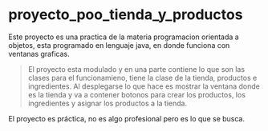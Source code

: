 # proyecto_poo_tienda_y_productos

Este proyecto es una practica de la materia programacion orientada a objetos, esta programado en lenguaje java, en donde funciona con ventanas graficas.

>El proyecto esta modulado y en una parte contiene lo que son las clases para el funcionamieno, tiene la clase de la tienda, productos e ingredientes. Al desplegarse lo que hace es mostrar la ventana donde es la tienda y va a contener botonos para crear los productos, los ingredientes y asignar los productos a la tienda.
>

El proyecto es práctica, no es algo profesional pero es lo que se busca.
